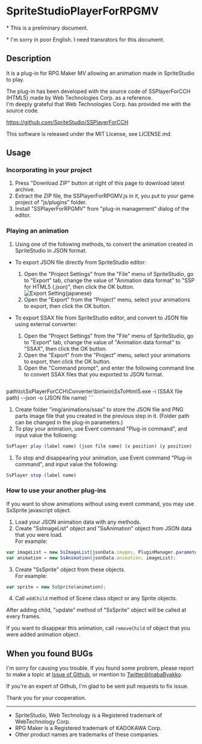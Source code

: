 # SpriteStudioPlayerForRPGMV

\* This is a preliminary document.

\* I'm sorry in poor English. 
I need transrators for this document.

## Description

It is a plug-in for RPG Maker MV allowing an animation made in SpriteStudio to play.

The plug-in has been developed with the source code of SSPlayerForCCH (HTML5) made by Web Technologies Corp. as a reference.  
I'm deeply grateful that Web Technologies Corp. has provided me with the source code.

https://github.com/SpriteStudio/SSPlayerForCCH

This software is released under the MIT License, see LICENSE.md.

## Usage

### Incorporating in your project

1. Press "Download ZIP" button at right of this page to download latest archive. 
1. Extract the ZIP file, the SSPlayerForRPGMV.js in it, you put to your game project of "js/plugins" folder.
1. Install "SSPlayerForRPGMV" from "plug-in management" dialog of the editor.

### Playing an animation

1. Using one of the following methods, to convert the animation created in SpriteStudio in JSON format.
  * To export JSON file directly from SpriteStudio editor:
    1. Open the "Project Settings" from the "File" menu of SpriteStudio, go to "Export" tab, change the value of "Animation data format" to "SSP for HTML5 (.json)", then click the OK button.  
    ![Export Setting(japanese)](http://www.webtech.co.jp/blog/wp-content/uploads/2013/10/ef2a98da7347f9f430162a6d50ef5299.png)
    1. Open the "Export" from the "Project" menu, select your animations to export, then click the OK button.  
    
  * To export SSAX file from SpriteStudio editor, and convert to JSON file using external converter:
    1. Open the "Project Settings" from the "File" menu of SpriteStudio, go to "Export" tab, change the value of "Animation data format" to "SSAX", then click the OK button.  
    1. Open the "Export" from the "Project" menu, select your animations to export, then click the OK button.
    1. Open the "Command prompt", and enter the following command line to convert SSAX files that you exported to JSON format.  
    ```
  path\to\SsPlayerForCCH\Converter\bin\win\SsToHtml5.exe -i (SSAX file path) --json -o (JSON file name) 
    ```   
1. Create folder "img/animations/ssas" to store the JSON file and PNG parts image file that you created in the previous step in it. (Folder path can be changed in the plug-in parameters.)
1. To play your animation, use Event command "Plug-in command", and input value the following:  
```JavaScript
SsPlayer play (label name) (json file name) (x position) (y position) (repeat count; 0 means infinity)
```
1. To stop and disappearing your animation, use Event command "Plug-in command", and input value the following:  
```JavaScript
SsPlayer stop (label name) 
```

### How to use your another plug-ins

If you want to show animations without using event command, you may use SsSprite javascript object. 

1. Load your JSON animation data with any methods.
1. Create "SsImageList" object and "SsAnimation" object from JSON data that you were load.  
 For example:
```JavaScript
var imageList = new SsImageList(jsonData.images, PluginManager.parameters('SSPlayerForRPGMV')['Animation File Path'], true);
var animation = new SsAnimation(jsonData.animation, imageList);
```
3. Create "SsSprite" object from these objects.  
For example:  
```JavaScript
var sprite = new SsSprite(animation);
```
4. Call `addChild` method of Scene class object or any Sprite objects.

After adding child, "update" method of "SsSprite" object will be called at every frames.

If you want to disappear this animation, call `removeChild` of object that you were added animation object. 

## When you found BUGs

I'm sorry for causing you trouble. If you found some probrem, please report to make a topic at [Issue of Github](https://github.com/InabaByakko/SSPlayerForRPGMV/issues), or mention to [Twitter@InabaByakko](https://twitter.com/InabaByakko).

If you're an expert of Github, I'm glad to be sent pull requests to fix issue.

Thank you for your cooperation.

---

* SpriteStudio, Web Technology is a Registered trademark of WebTechnology Corp.
* RPG Maker is a Registered trademark of KADOKAWA Corp.
* Other product names are trademarks of these companies.